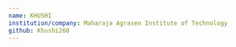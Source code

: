 ```yaml
---
name: KHUSHI
institution/company: Maharaja Agrasen Institute of Technology
github: Khushi260
---
```


